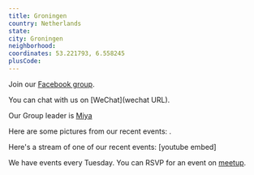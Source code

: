 ```yaml
---
title: Groningen
country: Netherlands
state: 
city: Groningen
neighborhood: 
coordinates: 53.221793, 6.558245
plusCode:
---
```

Join our [Facebook group](https://www.facebook.com/groups/free.code.camp.groningen).

You can chat with us on [WeChat](wechat URL).

Our Group leader is [Miya](freecodecamp.org/miya)

Here are some pictures from our recent events:
![]().

Here's a stream of one of our recent events:
[youtube embed]

We have events every Tuesday. You can RSVP for an event on [meetup](meetupurl).
